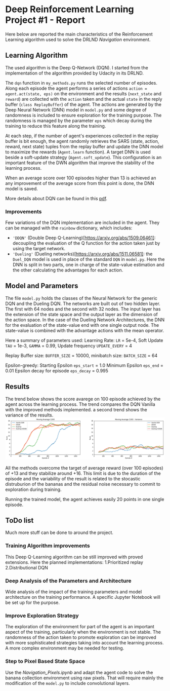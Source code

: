 # Deep Reinforcement Learning Project #1 - Report
Here below are reported the main characteristics of the Reinforcement Learning algorithm used to solve the DRLND <em>Navigation</em> environment.

## Learning Algorithm
The used algorithm is the Deep Q-Network (DQN). I started from the implementation of the algorithm provided by Udacity in its DRLND.

The `dqn` function in `my_methods.py` runs the selected number of episodes. Along each episode the agent performs a series of actions `action = agent.act(state, eps)` on the environment and the results (`next_state` and `reward`) are collected with the `action` taken and the actual `state` in the reply buffer (`class ReplayBuffer`) of the agent.
The actions are generated by the Deep Neural Network (DNN) model in `model.py` and some degree of randomness is included to ensure exploration for the training purpose. The randomness is managed by the parameter `eps` which decay during the training to reduce this feature along the training.

At each step, if the number of agent's experiences collected in the replay buffer is bit enough, the agent randomly retrieves the SARS (state, action, reward, next state) tuples from the replay buffer and update the DNN model to maximize the rewards (`Agent.learn` function). A target DNN is used beside a soft-update strategy (`Agent.soft_update`). This configuration is an important feature of the DWN algorithm that improve the stability of the learning process.

When an average score over 100 episodes higher than 13 is achieved an any improvement of the average score from this point is done, the DNN model is saved.

More details about DQN can be found in this [pdf](https://storage.googleapis.com/deepmind-media/dqn/DQNNaturePaper.pdf).

### Improvements
Few variations of the DQN implementation are included in the agent. They can be managed with the `rainbow` dictionary, which includes:
- `'DDQN'` (Double Deep Q-Learning)[https://arxiv.org/abs/1509.06461]: decoupling the evaluation of the Q function for the action taken just by using the target network.
- `'Dueling'` (Dueling networks)[https://arxiv.org/abs/1511.06581]: the `Duel_DQN` model is used in place of the standard `DQN` in `model.py`. Here the DNN is split in two parts, one in charge of the state-value estimation and the other calculating the advantages for each action. 

## Model and Parameters
The file `model.py` holds the classes of the Neural Network for the generic DQN and the Dueling DQN.
The networks are built out of two hidden layer. The first with 64 nodes and the second with 32 nodes. The input layer has the extension of the state space and the output layer as the dimension of the action space.
In the case of the Dueling Network Architectures, the DNN for the evaluation of the state-value end with one single output node.
The state-value is combined with the advantage actions with the mean operator. 

Here a summary of parameters used:
  Learning Rate: `LR` = 5e-4,
  Soft Update `TAU` = 1e-3,
  `GAMMA` = 0.99,
  Update frequency `UPDATE_EVERY` = 4

  Replay Buffer
    size: `BUFFER_SIZE` = 10000,
    minibatch size: `BATCH_SIZE` = 64
  
  Epsilon-greedy:
    Starting Epsilon `eps_start` = 1.0
    Minimum Epsilon `eps_end` = 0.01
    Epsilon decay for episode `eps_decay` = 0.995

## Results

The trend below shows the score avarege on 100 episode achieved by the agent across the learning process.
The trend compares the DQN Vanilla with the improved methods implemented. a second trend shows the variance of the results. 
![Results](results/Training_Process.png)

All the methods overcome the target of average reward (over 100 episodes) of +13 and they stabilize around +16. This limit is due to the duration of the episode and the variability of the result is related to the stocastic distruburion of the bananas and the residual noise necessary to commit to exploration during training.

Running the trained model, the agent achieves easily 20 points in one single episode. 

## ToDo list
Much more stuff can be done to around the project.

### Training Algorithm improvements
This Deep Q-Learning algorithm can be still improved with proved extensions.
Here the planned implementations:
1.Prioritized replay
2.Distributional DQN

### Deep Analysis of the Parameters and Architecture
Wide analysis of the impact of the training parameters and model architecture on the training performance. A specific Jupyter Notebook will be set up for the purpose.

### Improve Exploration Strategy
The exploration of the environment for part of the agent is an important aspect of the training, particularly when the environment is not stable. The randomness of the action taken to promote exploration can be improved with more sophisticated strategies taking into account the learning process. A more complex environment may be needed for testing.

### Step to Pixel Based State Space
Use the *Navigation_Pixels.ipynb* and adapt the agent code to solve the banana collection environment using raw pixels. That will require mainly the modification of the `model.py` to include convolutional layers.

